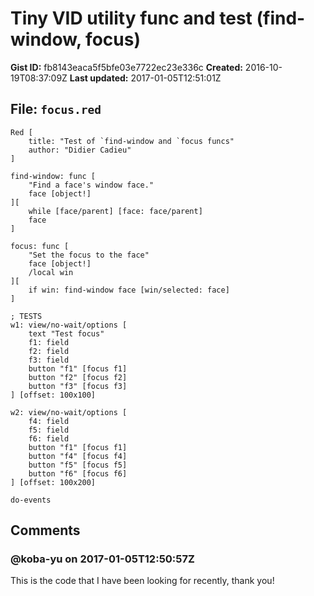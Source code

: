 # Tiny VID utility func and test (find-window, focus)

**Gist ID:** fb8143eaca5f5bfe03e7722ec23e336c
**Created:** 2016-10-19T08:37:09Z
**Last updated:** 2017-01-05T12:51:01Z

## File: `focus.red`

```Red
Red [
	title: "Test of `find-window and `focus funcs"
	author: "Didier Cadieu"
]

find-window: func [
	"Find a face's window face."
	face [object!]
][
	while [face/parent] [face: face/parent]
	face
]

focus: func [
	"Set the focus to the face"
	face [object!]
	/local win
][
	if win: find-window face [win/selected: face]
]

; TESTS
w1: view/no-wait/options [
	text "Test focus"
	f1: field
	f2: field
	f3: field
	button "f1" [focus f1]
	button "f2" [focus f2]
	button "f3" [focus f3]
] [offset: 100x100]

w2: view/no-wait/options [
	f4: field
	f5: field
	f6: field
	button "f1" [focus f1]
	button "f4" [focus f4]
	button "f5" [focus f5]
	button "f6" [focus f6]
] [offset: 100x200]

do-events
```

## Comments

### @koba-yu on 2017-01-05T12:50:57Z

This is the code that I have been looking for recently, thank you! 

